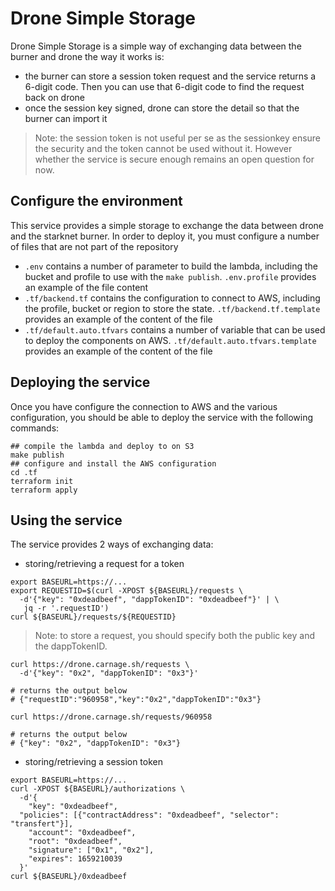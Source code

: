 # Drone Simple Storage

Drone Simple Storage is a simple way of exchanging data between the burner and
drone the way it works is:
- the burner can store a session token request and the service returns a 6-digit
  code. Then you can use that 6-digit code to find the request back on drone
- once the session key signed, drone can store the detail so that the burner can
  import it

> Note: the session token is not useful per se as the sessionkey ensure the
> security and the token cannot be used without it. However whether the service
> is secure enough remains an open question for now.

## Configure the environment

This service provides a simple storage to exchange the data between drone and
the starknet burner. In order to deploy it, you must configure a number of files
that are not part of the repository

- `.env` contains a number of parameter to build the lambda, including the
  bucket and profile to use with the `make publish`. `.env.profile` provides
  an example of the file content
- `.tf/backend.tf` contains the configuration to connect to AWS, including the
  profile, bucket or region to store the state. `.tf/backend.tf.template`
  provides an example of the content of the file
- `.tf/default.auto.tfvars` contains a number of variable that can be used to
  deploy the components on AWS. `.tf/default.auto.tfvars.template` provides an
  example of the content of the file

## Deploying the service

Once you have configure the connection to AWS and the various configuration,
you should be able to deploy the service with the following commands:

```shell
## compile the lambda and deploy to on S3
make publish
## configure and install the AWS configuration
cd .tf
terraform init
terraform apply
```

## Using the service

The service provides 2 ways of exchanging data:

- storing/retrieving a request for a token

```shell
export BASEURL=https://...
export REQUESTID=$(curl -XPOST ${BASEURL}/requests \
  -d'{"key": "0xdeadbeef", "dappTokenID": "0xdeadbeef"}' | \
   jq -r '.requestID')
curl ${BASEURL}/requests/${REQUESTID}
```

> Note: to store a request, you should specify both the public key and the
> dappTokenID.

```shell
curl https://drone.carnage.sh/requests \
  -d'{"key": "0x2", "dappTokenID": "0x3"}'

# returns the output below
# {"requestID":"960958","key":"0x2","dappTokenID":"0x3"}

curl https://drone.carnage.sh/requests/960958

# returns the output below
# {"key": "0x2", "dappTokenID": "0x3"}
```

- storing/retrieving a session token

```shell
export BASEURL=https://...
curl -XPOST ${BASEURL}/authorizations \
  -d'{
	"key": "0xdeadbeef",
  "policies": [{"contractAddress": "0xdeadbeef", "selector": "transfert"}],
	"account": "0xdeadbeef",
	"root": "0xdeadbeef",
	"signature": ["0x1", "0x2"],
	"expires": 1659210039
  }'
curl ${BASEURL}/0xdeadbeef
```
